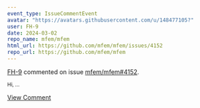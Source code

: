 ```yaml
---
event_type: IssueCommentEvent
avatar: "https://avatars.githubusercontent.com/u/148477105?"
user: FH-9
date: 2024-03-02
repo_name: mfem/mfem
html_url: https://github.com/mfem/mfem/issues/4152
repo_url: https://github.com/mfem/mfem
---
```


<a href='https://github.com/FH-9' target='_blank'>FH-9</a> commented on issue <a href='https://github.com/mfem/mfem/issues/4152' target='_blank'>mfem/mfem#4152</a>.

<small>Hi,...</small>

<a href='https://github.com/mfem/mfem/issues/4152' target='_blank'>View Comment</a>